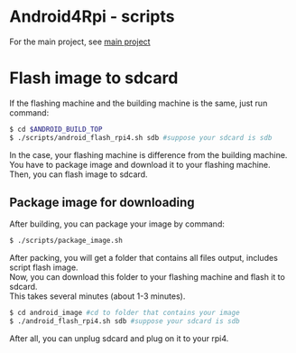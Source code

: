 # Android4Rpi - scripts

For the main project, see [main project](https://github.com/nguyenanhgiau/local_manifests/tree/rpi4-a11-telephony)

# Flash image to sdcard
If the flashing machine and the building machine is the same, just run command:
```bash
$ cd $ANDROID_BUILD_TOP
$ ./scripts/android_flash_rpi4.sh sdb #suppose your sdcard is sdb
```
In the case, your flashing machine is difference from the building machine.<br>
You have to package image and download it to your flashing machine.<br>
Then, you can flash image to sdcard.
## Package image for downloading
After building, you can package your image by command:
```bash
$ ./scripts/package_image.sh
```
After packing, you will get a folder that contains all files output, includes script flash image.<br>
Now, you can download this folder to your flashing machine and flash it to sdcard.<br>
This takes several minutes (about 1-3 minutes).
```bash
$ cd android_image #cd to folder that contains your image
$ ./android_flash_rpi4.sh sdb #suppose your sdcard is sdb
```

After all, you can unplug sdcard and plug on it to your rpi4.

